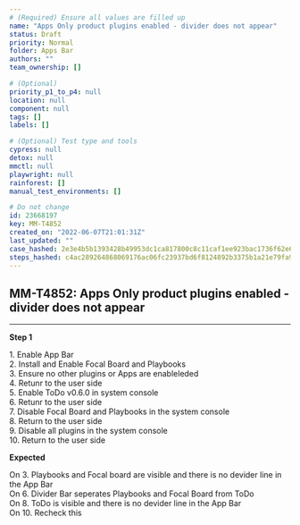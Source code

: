 ```yaml
---
# (Required) Ensure all values are filled up
name: "Apps Only product plugins enabled - divider does not appear"
status: Draft
priority: Normal
folder: Apps Bar
authors: ""
team_ownership: []

# (Optional)
priority_p1_to_p4: null
location: null
component: null
tags: []
labels: []

# (Optional) Test type and tools
cypress: null
detox: null
mmctl: null
playwright: null
rainforest: []
manual_test_environments: []

# Do not change
id: 23668197
key: MM-T4852
created_on: "2022-06-07T21:01:31Z"
last_updated: ""
case_hashed: 2e3e4b5b1393428b49953dc1ca817800c8c11caf1ee923bac1736f62e654d1bb6033cd1cd0474d76664a399e0a77c038
steps_hashed: c4ac289264868069176ac06fc23937bd6f8124892b3375b1a21e79fa992beeab69e502fc283a83f63312193945239afc
---
```


<!-- (Auto-generated) Based on frontmatter's "key" and "name" -->

## MM-T4852: Apps Only product plugins enabled - divider does not appear

---

**Step 1**

1\. Enable App Bar\
2\. Install and Enable Focal Board and Playbooks\
3\. Ensure no other plugins or Apps are enableleded\
4\. Retunr to the user side\
5\. Enable ToDo v0.6.0 in system console\
6\. Retunr to the user side\
7\. Disable Focal Board and Playbooks in the system console\
8\. Return to the user side\
9\. Disable all plugins in the system console\
10\. Return to the user side

**Expected**

On 3. Playbooks and Focal board are visible and there is no devider line in the App Bar\
On 6. Divider Bar seperates Playbooks and Focal Board from ToDo\
On 8. ToDo is visible and there is no devider line in the App Bar\
On 10. Recheck this
